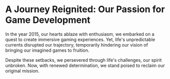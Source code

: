# A Journey Reignited: Our Passion for Game Development

In the year 2015, our hearts ablaze with enthusiasm, we embarked on a quest to create immersive gaming experiences. Yet, life's unpredictable currents disrupted our trajectory, temporarily hindering our vision of bringing our imagined games to fruition.

Despite these setbacks, we persevered through life's challenges, our spirit unbroken. Now, with renewed determination, we stand poised to reclaim our original mission.
